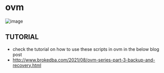 # ovm

![image](https://brokedba.files.wordpress.com/2021/07/image-11.png?w=540)  
## TUTORIAL 
- check the tutorial on how to use these scripts in ovm in the below blog post 
- http://www.brokedba.com/2021/08/ovm-series-part-3-backup-and-recovery.html
